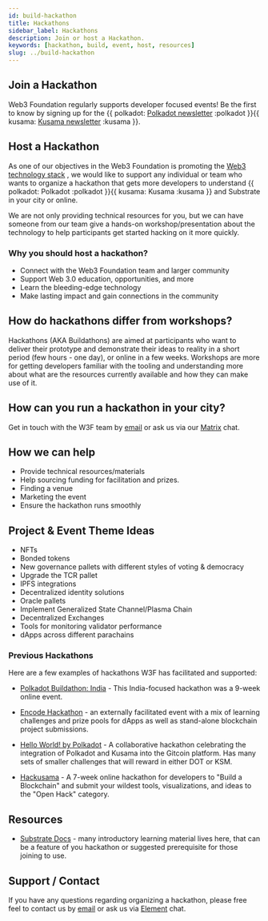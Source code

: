 ```yaml
---
id: build-hackathon
title: Hackathons
sidebar_label: Hackathons
description: Join or host a Hackathon.
keywords: [hackathon, build, event, host, resources]
slug: ../build-hackathon
---
```


## Join a Hackathon

Web3 Foundation regularly supports developer focused events! Be the first to know by signing up for
the
{{ polkadot: [Polkadot newsletter](https://info.polkadot.network/subscribe) :polkadot }}{{ kusama:
[Kusama newsletter](https://kusama.network/newsletter/) :kusama }}.

## Host a Hackathon

As one of our objectives in the Web3 Foundation is promoting the
[Web3 technology stack](https://github.com/w3f/General-Grants-Program/blob/master/grants/polkadot_stack.md)
, we would like to support any individual or team who wants to organize a hackathon that gets more
developers to understand {{ polkadot: Polkadot :polkadot }}{{ kusama: Kusama :kusama }} and
Substrate in your city or online.

We are not only providing technical resources for you, but we can have someone from our team give a
hands-on workshop/presentation about the technology to help participants get started hacking on it
more quickly.

### Why you should host a hackathon?

- Connect with the Web3 Foundation team and larger community
- Support Web 3.0 education, opportunities, and more
- Learn the bleeding-edge technology
- Make lasting impact and gain connections in the community

## How do hackathons differ from workshops?

Hackathons (AKA Buildathons) are aimed at participants who want to deliver their prototype and
demonstrate their ideas to reality in a short period (few hours - one day), or online in a few
weeks. Workshops are more for getting developers familiar with the tooling and understanding more
about what are the resources currently available and how they can make use of it.

## How can you run a hackathon in your city?

Get in touch with the W3F team by [email](mailto:community@web3.foundation) or ask us via our
[Matrix](https://matrix.to/#/#w3f:matrix.org) chat.

## How we can help

- Provide technical resources/materials
- Help sourcing funding for facilitation and prizes.
- Finding a venue
- Marketing the event
- Ensure the hackathon runs smoothly

## Project & Event Theme Ideas

- NFTs
- Bonded tokens
- New governance pallets with different styles of voting & democracy
- Upgrade the TCR pallet
- IPFS integrations
- Decentralized identity solutions
- Oracle pallets
- Implement Generalized State Channel/Plasma Chain
- Decentralized Exchanges
- Tools for monitoring validator performance
- dApps across different parachains

### Previous Hackathons

Here are a few examples of hackathons W3F has facilitated and supported:

- [Polkadot Buildathon: India](https://polkadot-buildathon.devfolio.co/) - This India-focused
  hackathon was a 9-week online event.

- [Encode Hackathon](https://medium.com/encode-club/encode-hack-club-announcing-polkadot-c7cc6cc12920) -
  an externally facilitated event with a mix of learning challenges and prize pools for dApps as
  well as stand-alone blockchain project submissions.

- [Hello World! by Polkadot](https://gitcoin.co/hackathon/polkadot/onboard) - A collaborative
  hackathon celebrating the integration of Polkadot and Kusama into the Gitcoin platform. Has many
  sets of smaller challenges that will reward in either DOT or KSM.

- [Hackusama](https://hackusama.devpost.com/) - A 7-week online hackathon for developers to "Build a
  Blockchain" and submit your wildest tools, visualizations, and ideas to the "Open Hack" category.

## Resources

- [Substrate Docs](https://docs.substrate.io/) - many introductory learning material lives here,
  that can be a feature of you hackathon or suggested prerequisite for those joining to use.

## Support / Contact

If you have any questions regarding organizing a hackathon, please free feel to contact us by
[email](mailto:events@web3.foundation) or ask us via
[Element](https://riot.im/app/#/room/#polkadot-watercooler:matrix.org) chat.
